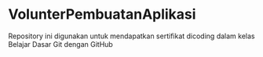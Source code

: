 # VolunterPembuatanAplikasi
Repository ini digunakan untuk mendapatkan sertifikat dicoding dalam kelas Belajar Dasar Git dengan GitHub

